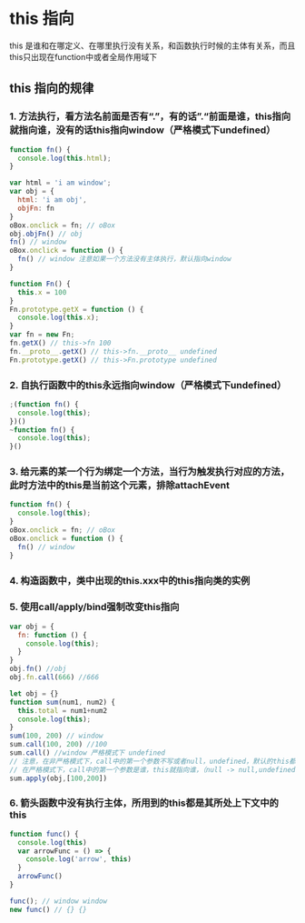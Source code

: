 # this 指向

this 是谁和在哪定义、在哪里执行没有关系，和函数执行时候的主体有关系，而且this只出现在function中或者全局作用域下

## this 指向的规律

### 1. 方法执行，看方法名前面是否有“.”，有的话”.“前面是谁，this指向就指向谁，没有的话this指向window（严格模式下undefined）

```js
function fn() {
  console.log(this.html);
}

var html = 'i am window';
var obj = {
  html: 'i am obj',
  objFn: fn
}
oBox.onclick = fn; // oBox
obj.objFn() // obj
fn() // window
oBox.onclick = function () {
  fn() // window 注意如果一个方法没有主体执行，默认指向window
}
```

```js
function Fn() {
  this.x = 100
}
Fn.prototype.getX = function () {
  console.log(this.x);
}
var fn = new Fn;
fn.getX() // this->fn 100
fn.__proto__.getX() // this->fn.__proto__ undefined
Fn.prototype.getX() // this->Fn.prototype undefined
```

### 2. 自执行函数中的this永远指向window（严格模式下undefined）
```js
;(function fn() {
  console.log(this);
})()
~function fn() {
  console.log(this);
}()
```

### 3. 给元素的某一个行为绑定一个方法，当行为触发执行对应的方法，此时方法中的this是当前这个元素，排除attachEvent

```js
function fn() {
  console.log(this);
}
oBox.onclick = fn; // oBox
oBox.onclick = function () {
  fn() // window
}
```

### 4. 构造函数中，类中出现的this.xxx中的this指向类的实例

### 5. 使用call/apply/bind强制改变this指向
```js
var obj = {
  fn: function () {
    console.log(this);
  }
}
obj.fn() //obj
obj.fn.call(666) //666
```

```js
let obj = {}
function sum(num1, num2) {
  this.total = num1+num2
  console.log(this);
}
sum(100, 200) // window
sum.call(100, 200) //100
sum.call() //window 严格模式下 undefined
// 注意，在非严格模式下，call中的第一个参数不写或者null，undefined，默认的this都指向window
// 在严格模式下，call中的第一个参数是谁，this就指向谁，（null -> null,undefined -> undefined），不写也指向 undefined
sum.apply(obj,[100,200])
```

### 6. 箭头函数中没有执行主体，所用到的this都是其所处上下文中的 this

```js
function func() {
  console.log(this)
  var arrowFunc = () => {
    console.log('arrow', this)
  }
  arrowFunc()
}

func(); // window window
new func() // {} {}
```
